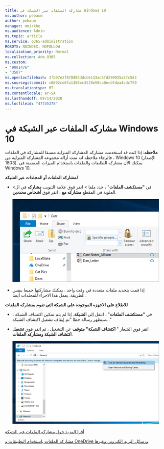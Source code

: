 ```yaml
---
title: مشاركه الملفات عبر الشبكة في Windows 10
ms.author: pebaum
author: pebaum
manager: mnirkhe
ms.audience: Admin
ms.topic: article
ms.service: o365-administration
ROBOTS: NOINDEX, NOFOLLOW
localization_priority: Normal
ms.collection: Adm_O365
ms.custom:
- "9001476"
- "3507"
ms.openlocfilehash: 3fb07e2f870d93ddcb6133ac5fd290935a27c583
ms.sourcegitcommit: c6692ce0fa1358ec3529e59ca0ecdfdea4cdc759
ms.translationtype: MT
ms.contentlocale: ar-SA
ms.lasthandoff: 09/14/2020
ms.locfileid: "47745378"
---
```

# <a name="file-sharing-over-a-network-in-windows-10"></a>مشاركه الملفات عبر الشبكة في Windows 10

**ملاحظه**: إذا كنت قد استخدمت مشاركه المشاركة المنزلية مسبقا للمشاركة في الملفات ، فالرجاء ملاحظه انه تمت أزاله مجموعه المشاركة المنزلية من Windows 10 (الإصدار 1803). يمكنك الآن مشاركه الطابعات والملفات باستخدام الميزات المضمنة في Windows 10.

**لمشاركه الملفات أو المجلدات عبر الشبكة**

- في **"مستكشف الملفات**" ، حدد ملفا > انقر فوق علامة التبويب **مشاركه** في ال> العلوية في المقطع **مشاركه مع** ، انقر فوق **أشخاص محددين**.

    ![شارك ملفا مع أشخاص معينين.](media/share-with-specific-people.png)
          
- إذا قمت بتحديد ملفات متعددة في وقت واحد ، يمكنك مشاركتها جميعا بنفس الطريقة. يعمل هذا الاجراء للمجلدات أيضا.

**للاطلاع علي الاجهزه الموجودة علي الشبكة التي تقوم بمشاركه الملفات**

- في **"مستكشف الملفات**" ، انتقل إلى **الشبكة**. إذا لم يتم تمكين اكتشاف الشبكة ، ستظهر رسالة خطا "تم إيقاف تشغيل اكتشاف الشبكة..."

- انقر فوق الشعار " **اكتشاف الشبكة" متوقف** عن التشغيل ، ثم انقر فوق **تشغيل اكتشاف الشبكة ومشاركه الملفات**.

    ![شغل اكتشاف الشبكة ومشاركه الملفات.](media/turn-on-network-discovery.png)

[أقرا المزيد حول مشاركه الملفات عبر الشبكة](https://support.microsoft.com/help/4092694/windows-10-file-sharing-over-a-network)

[مشاركه الملفات باستخدام التطبيقات و OneDrive ورسائل البريد الكتروني وغيرها](https://support.microsoft.com/help/4027674/windows-10-share-files-in-file-explorer)
